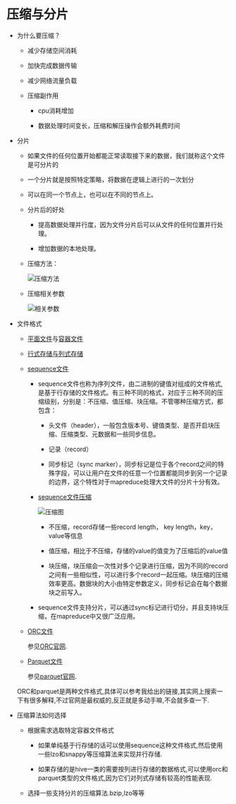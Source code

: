 # 压缩与分片

- 为什么要压缩？
    
    - 减少存储空间消耗

    - 加快完成数据传输

    -  减少网络流量负载

    - 压缩副作用

        - cpu消耗增加

        - 数据处理时间变长，压缩和解压操作会额外耗费时间


- 分片

    - 如果文件的任何位置开始都能正常读取接下来的数据，我们就称这个文件是可分片的

    - 一个分片就是按照特定策略，将数据在逻辑上进行的一次划分

    - 可以在同一个节点上，也可以在不同的节点上。

    - 分片后的好处
        
        - 提高数据处理并行度，因为文件分片后可以从文件的任何位置并行处理。

        - 增加数据的本地处理。

    - 压缩方法：

        ![压缩方法][1]

    - 压缩相关参数

        ![相关参数][2]

- 文件格式

    - [平面文件][3]与[容器文件][4]

    - [行式存储与列式存储][5]

    - [sequence文件][6]
        
        - sequence文件也称为序列文件，由二进制的键值对组成的文件格式,是基于行存储的文件格式。有三种不同的格式，对应于三种不同的压缩级别，分别是：不压缩、值压缩、块压缩。不管哪种压缩方式，都包含：
            
            - 头文件（header），一般包含版本号、键值类型、是否开启块压缩、压缩类型、元数据和一些同步信息。

            - 记录（record）

            - 同步标记（sync marker），同步标记是位于各个record之间的特殊字段，可以让用户在文件的任意一个位置都能同步到另一个记录的边界，这个特性对于mapreduce处理大文件的分片十分有效。

        - [sequence文件压缩][7]

            ![压缩图][8]

            - 不压缩，record存储一些record length， key length，key， value等信息

            - 值压缩，相比于不压缩，存储的value的值变为了压缩后的value值

            - 块压缩，块压缩会一次性对多个记录进行压缩，因为不同的record之间有一些相似性，可以进行多个record一起压缩。块压缩的压缩效率更高。数据块的大小由特定参数定义，同步标记会在每个数据块之前写入。

        - sequence文件支持分片，可以通过sync标记进行切分，并且支持块压缩，在mapreduce中又很广泛应用。


    - [ORC文件][9]

        参见[ORC官网][11].

    - [Parquet文件][10]

        参见[parquet官网][12].

    
    ORC和parquet是两种文件格式,具体可以参考我给出的链接,其实网上搜索一下有很多解释,不过官网是最权威的,反正就是多动手嘛,不会就多查一下.


- 压缩算法如何选择

    - 根据需求选取特定容器文件格式

        - 如果单纯基于行存储的话可以使用sequence这种文件格式,然后使用一些lzo和snappy等压缩算法来实现并行存储.

        - 如果存储的是hive一类的需要按列进行存储的数据格式,可以使用orc和parquet类型的文件格式,因为它们对列式存储有较高的性能表现.

    - 选择一些支持分片的压缩算法.bzip,lzo等等

[1]: https://github.com/jiaoqiyuan/163-bigdate-note/raw/master/%E6%95%B0%E6%8D%AE%E5%AD%98%E5%82%A8%EF%BC%9AHDFS/img/%E5%8E%8B%E7%BC%A9%E6%96%B9%E6%B3%95.png
[2]: https://github.com/jiaoqiyuan/163-bigdate-note/raw/master/%E6%95%B0%E6%8D%AE%E5%AD%98%E5%82%A8%EF%BC%9AHDFS/img/%E5%BC%80%E5%90%AF%E5%8E%8B%E7%BC%A9%E7%9B%B8%E5%85%B3%E5%8F%82%E6%95%B0.png
[3]: https://baike.baidu.com/item/%E5%B9%B3%E9%9D%A2%E6%96%87%E4%BB%B6
[4]: https://baike.baidu.com/item/%E5%AE%B9%E5%99%A8%E6%A0%BC%E5%BC%8F%E6%96%87%E4%BB%B6
[5]: https://www.ibm.com/developerworks/community/blogs/IBMi/entry/database?lang=en
[6]: https://blog.csdn.net/lskyne/article/details/9185735
[7]: http://www.10tiao.com/html/519/201608/2660384349/1.html
[8]: https://github.com/jiaoqiyuan/163-bigdate-note/raw/master/%E6%95%B0%E6%8D%AE%E5%AD%98%E5%82%A8%EF%BC%9AHDFS/img/Sequenc%E6%96%87%E4%BB%B6%E5%8E%8B%E7%BC%A9.png
[9]: https://www.cnblogs.com/ITtangtang/p/7677912.html
[10]: https://www.infoq.cn/article/in-depth-analysis-of-parquet-column-storage-format
[11]: https://orc.apache.org/
[12]: http://parquet.apache.org/
